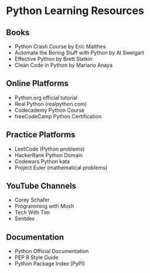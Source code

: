 # Python Learning Resources

## Books
- Python Crash Course by Eric Matthes
- Automate the Boring Stuff with Python by Al Sweigart
- Effective Python by Brett Slatkin
- Clean Code in Python by Mariano Anaya

## Online Platforms
- Python.org official tutorial
- Real Python (realpython.com)
- Codecademy Python Course
- freeCodeCamp Python Certification

## Practice Platforms
- LeetCode (Python problems)
- HackerRank Python Domain
- Codewars Python kata
- Project Euler (mathematical problems)

## YouTube Channels
- Corey Schafer
- Programming with Mosh
- Tech With Tim
- Sentdex

## Documentation
- Python Official Documentation
- PEP 8 Style Guide
- Python Package Index (PyPI)
